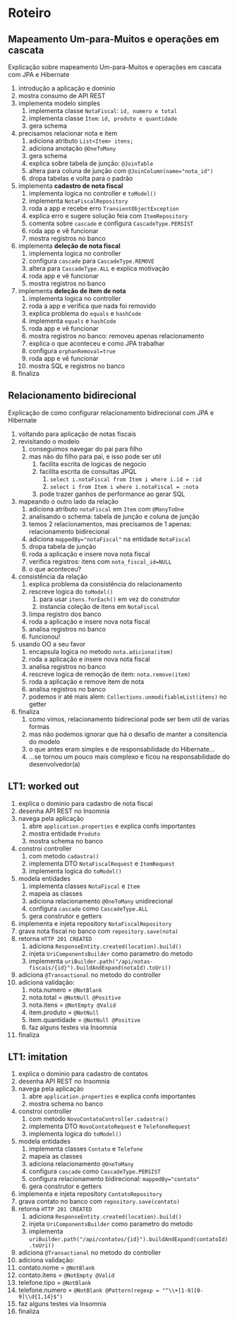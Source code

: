 # Roteiro

## Mapeamento Um-para-Muitos e operações em cascata

Explicação sobre mapeamento Um-para-Muitos e operações em cascata com JPA e Hibernate

1. introdução a aplicação e dominio
2. mostra consumo de API REST
3. implementa modelo simples
   1. implementa classe `NotaFiscal`: `id, numero e total`
   2. implementa classe `Item`: `id, produto e quantidade`
   3. gera schema
4. precisamos relacionar nota e item
   1. adiciona atributo `List<Item> itens;`
   2. adiciona anotação `@OneToMany`
   3. gera schema
   4. explica sobre tabela de junção: `@JoinTable`
   5. altera para coluna de junção com `@JoinColumn(name="nota_id")`
   6. dropa tabelas e volta para o padrão
5. implementa **cadastro de nota fiscal**
   1. implementa logica no controller e `toModel()`
   2. implementa `NotaFiscalRepository`
   3. roda a app e recebe erro `TransientObjectException`
   4. explica erro e sugere solução feia com `ItemRepository`
   5. comenta sobre `cascade` e configura `CascadeType.PERSIST`
   6. roda app e vê funcionar
   7. mostra registros no banco
6. implementa **deleção de nota fiscal**
   1. implementa logica no controller
   2. configura `cascade` para `CascadeType.REMOVE`
   3. altera para `CascadeType.ALL` e explica motivação
   4. roda app e vê funcionar 
   5. mostra registros no banco
7. implementa **deleção de item de nota**
   1. implementa logica no controller
   2. roda a app e verifica que nada foi removido
   3. explica problema do `equals` e `hashCode`
   4. implementa `equals` e `hashCode`
   5. roda app e vê funcionar
   6. mostra registros no banco: removeu apenas relacionamento
   7. explica o que aconteceu e como JPA trabalhar
   8. configura `orphanRemoval=true`
   9. roda app e vê funcionar
   10. mostra SQL e registros no banco
8. finaliza

## Relacionamento bidirecional

Explicação de como configurar relacionamento bidirecional com JPA e Hibernate

1. voltando para aplicação de notas fiscais
2. revisitando o modelo
   1. conseguimos navegar do pai para filho
   2. mas não do filho para pai, e isso pode ser util
      1. facilita escrita de logicas de negocio
      2. facilita escrita de consultas JPQL
         1. `select i.notaFiscal from Item i where i.id = :id`
         2. `select i from Item i where i.notaFiscal = :nota`
      3. pode trazer ganhos de performance ao gerar SQL
3. mapeando o outro lado da relação
   1. adiciona atributo `notaFiscal` em `Item` com `@ManyToOne`
   2. analisando o schema: tabela de junção e coluna de junção
   3. temos 2 relacionamentos, mas precisamos de 1 apenas: relacionamento bidirecional
   4. adiciona `mappedBy="notaFiscal"` na entidade `NotaFiscal`
   5. dropa tabela de junção
   6. roda a aplicação e insere nova nota fiscal
   7. verifica registros: itens com `nota_fiscal_id=NULL`
   8. o que aconteceu?
4. consistência da relação
   1. explica problema da consistência do relacionamento
   2. rescreve logica do `toModel()`
      1. para usar `itens.forEach()` em vez do construtor
      2. instancia coleção de itens em `NotaFiscal`
   3. limpa registro dos banco
   4. roda a aplicação e insere nova nota fiscal
   5. analisa registros no banco
   6. funcionou!
5. usando OO a seu favor
   1. encapsula logica no metodo `nota.adiciona(item)`
   2. roda a aplicação e insere nova nota fiscal
   3. analisa registros no banco
   4. rescreve logica de remoção de item: `nota.remove(item)`
   5. roda a aplicação e remove item de nota
   6. analisa registros no banco
   7. podemos ir até mais alem: `Collections.unmodifiableList(itens)` no getter
6. finaliza
   1. como vimos, relacionamento bidirecional pode ser bem util de varias formas
   2. mas não podemos ignorar que há o desafio de manter a consitencia do modelo
   3. o que antes eram simples e de responsabilidade do Hibernate...
   4. ...se tornou um pouco mais complexo e ficou na responsabilidade do desenvolvedor(a)

## LT1: worked out

1. explica o dominio para cadastro de nota fiscal
2. desenha API REST no Insomnia
3. navega pela aplicação
   1. abre `application.properties` e explica confs importantes
   2. mostra entidade `Produto`
   3. mostra schema no banco
4. constroi controller
   1. com metodo `cadastra()`
   2. implementa DTO `NotaFiscalRequest` e `ItemRequest`
   3. implementa logica do `toModel()`
5. modela entidades 
   1. implementa classes `NotaFiscal` e `Item`
   2. mapeia as classes
   3. adiciona relacionamento `@OneToMany` unidirecional
   4. configura `cascade` como `CascadeType.ALL`
   5. gera construtor e getters
6. implementa e injeta repository `NotaFiscalRepository`
7. grava nota fiscal no banco com `repository.save(nota)`
8. retorna `HTTP 201 CREATED`
   1. adiciona `ResponseEntity.created(location).build()`
   2. injeta `UriComponentsBuilder` como parametro do metodo
   3. implementa `uriBuilder.path("/api/notas-fiscais/{id}").buildAndExpand(notaId).toUri()`
9. adiciona `@Transactional` no metodo do controller
10. adiciona validação:
    1. nota.numero = `@NotBlank`
    2. nota.total = `@NotNull @Positive`
    3. nota.itens = `@NotEmpty @Valid`
    4. item.produto = `@NotNull`
    5. item.quantidade = `@NotNull @Positive`
    6. faz alguns testes via Insomnia
11. finaliza

## LT1: imitation

1. explica o dominio para cadastro de contatos
2. desenha API REST no Insomnia
3. navega pela aplicação
   1. abre `application.properties` e explica confs importantes
   3. mostra schema no banco
4. constroi controller
   1. com metodo `NovoContatoController.cadastra()`
   2. implementa DTO `NovoContatoRequest` e `TelefoneRequest`
   3. implementa logica do `toModel()`
5. modela entidades
   1. implementa classes `Contato` e `Telefone`
   2. mapeia as classes
   3. adiciona relacionamento `@OneToMany` 
   4. configura `cascade` como `CascadeType.PERSIST`
   5. configura relacionamento bidirecional: `mappedBy="contato"`
   6. gera construtor e getters
6. implementa e injeta repository `ContatoRepository`
7. grava contato no banco com `repository.save(contato)`
8. retorna `HTTP 201 CREATED`
   1. adiciona `ResponseEntity.created(location).build()`
   2. injeta `UriComponentsBuilder` como parametro do metodo
   3. implementa `uriBuilder.path("/api/contatos/{id}").buildAndExpand(contatoId).toUri()`
9. adiciona `@Transactional` no metodo do controller
10. adiciona validação:
   1. contato.nome = `@NotBlank`
   3. contato.itens = `@NotEmpty @Valid`
   4. telefone.tipo = `@NotBlank`
   5. telefone.numero = `@NotBlank @Pattern(regexp = "^\\+[1-9][0-9]\\d{1,14}$")`
   6. faz alguns testes via Insomnia
11. finaliza